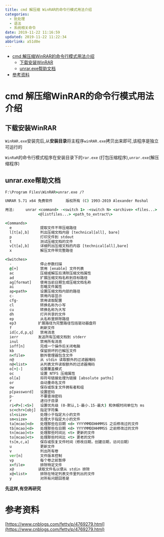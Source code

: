 ```yaml
---
title: cmd 解压缩 WinRAR的命令行模式用法介绍
categories: 
  - 批处理
  - 语法
  - 系统相关命令
date: 2019-11-22 11:16:59
updated: 2019-11-22 11:22:34
abbrlink: a51d0e
---
```

<div id='my_toc'>

- [cmd 解压缩WinRAR的命令行模式用法介绍](/blog/a51d0e/#cmd-解压缩WinRAR的命令行模式用法介绍)
    - [下载安装WinRAR](/blog/a51d0e/#下载安装WinRAR)
    - [unrar.exe帮助文档](/blog/a51d0e/#unrar-exe帮助文档)
- [参考资料](/blog/a51d0e/#参考资料)

</div>
<!--more-->
<script>if (navigator.platform.toLowerCase() == 'win32'){document.getElementById('my_toc').style.display = 'none';}</script>

<!--end-->
# cmd 解压缩WinRAR的命令行模式用法介绍 #
## 下载安装WinRAR ##
`WinRAR.exe`安装完后,从**安装目录**将主程序`winRAR.exe`拷贝出来即可,该程序是独立可运行的

`WinRaR`的命令行模式程序在安装目录下的`rar.exe` (打包压缩程序),`unrar.exe`(解压缩程序)
## unrar.exe帮助文档 ##
```cmd
F:\Program Files\WinRAR>unrar.exe /?

UNRAR 5.71 x64 免费软件      版权所有 (C) 1993-2019 Alexander Roshal

用法:     unrar <command> -<switch 1> -<switch N> <archive> <files...>
               <@listfiles...> <path_to_extract\>

<Commands>
  e             提取文件不带压缩路径
  l[t[a],b]     列出压缩文档内容 [technical[all], bare]
  p             打印文件到 stdout
  t             测试压缩文档的文件
  v[t[a],b]     详细列出压缩文档的内容 [technical[all],bare]
  x             解压文件带完整路径

<Switches>
  -             停止参数扫描
  @[+]          禁用 [enable] 文件列表
  ac            压缩或解压后清除压缩文档属性
  ad            扩展压缩文档名称到目标路径
  ag[format]    使用当前日期生成压缩文档名称
  ai            忽略文件属性
  ap<path>      设置压缩文档内部的路径
  c-            禁用内容显示
  cfg-          禁用读取配置
  cl            转换名称为小写
  cu            转换名称为大写
  dh            打开共享的文件
  ep            从名称里排除路径
  ep3          扩展路径为完整路径包括驱动器盘符
  f             刷新文件
  id[c,d,p,q]   禁用消息
  ierr         发送所有压缩文档到 stderr
  inul          禁用所有消息
  ioff[n]       完成一个操作后关闭电脑
  kb            保留损坏的已解压文件
  n<file>       额外管理器包含文件
  n@            从 stdin 读取额外的过滤器掩码
  n@<list>      从列表文件读取额外的过滤器掩码
  o[+|-]        设置覆盖模式
  oc            设置 NTFS 压缩属性
  ol[a]         将符号链接处理为链接 [absolute paths]
  or            自动重命名文件
  ow            保存或恢复文件拥有者和组
  p[password]   设置密码
  p-            不要查询密码
  r             递归子目录
  ri<P>[:<S>]   设置优先级 (0-默认,1-最小.15-最大) 和休眠时间单位为 ms
  sc<chr>[obj]  指定字符集
  sl<size>      处理小于指定大小的文件
  sm<size>      处理大于指定大小的文件
  ta[mcao]<d>   处理那些在日期 <d> YYYYMMDDHHMMSS 之后修改过的文件
  tb[mcao]<d>   处理那些在日期 <d> YYYYMMDDHHMMSS 之前修改过的文件
  tn[mcao]<t>   处理那些时间比 <t> 更新的文件
  to[mcao]<t>   处理那些时间比 <t> 更老的文件
  ts[m,c,a]     保存或恢复文件时间（修改日期，创建日期，访问日期）
  u             更新文件
  v             列出所有卷
  ver[n]        文件版本控制
  vp            每个卷之前暂停
  x<file>       排除特定文件
  x@           读取文件名以便从 stdin 排除
  x@<list>      排除在特定列表文件里列出的文件
  y             对所有问题回答是
```
**先这样,有空再研究**
# 参考资料 #
[https://www.cnblogs.com/fetty/p/4769279.html](https://www.cnblogs.com/fetty/p/4769279.html)
